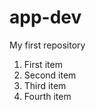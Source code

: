 # app-dev
My first repository
<ol>
  <li>First item</li>
  <li>Second item</li>
  <li>Third item</li>
  <li>Fourth item</li>
</ol>
